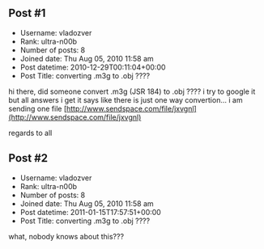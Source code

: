## Post #1
- Username: vladozver
- Rank: ultra-n00b
- Number of posts: 8
- Joined date: Thu Aug 05, 2010 11:58 am
- Post datetime: 2010-12-29T00:11:04+00:00
- Post Title: converting .m3g to .obj ????

hi there, did someone convert .m3g (JSR 184) to .obj ????
i try to google it but all answers i get it says like there is just one way convertion...
i am sending one file [http://www.sendspace.com/file/jxvgnl](http://www.sendspace.com/file/jxvgnl)

regards to all
## Post #2
- Username: vladozver
- Rank: ultra-n00b
- Number of posts: 8
- Joined date: Thu Aug 05, 2010 11:58 am
- Post datetime: 2011-01-15T17:57:51+00:00
- Post Title: converting .m3g to .obj ????

what, nobody knows about this???
